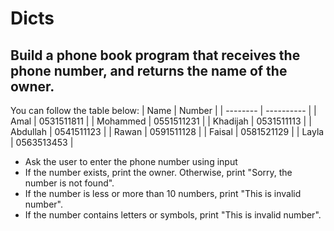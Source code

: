 # Dicts


## Build a phone book program that receives the phone number, and returns the name of the owner. 

You can follow the table below:
| Name    | Number      |
| -------- | ---------- |
| Amal     | 0531511811 |
| Mohammed | 0551511231 |
| Khadijah | 0531511113 |
| Abdullah  | 0541511123 |
| Rawan    | 0591511128 |
| Faisal   | 0581521129 |
| Layla    | 0563513453 |


- Ask the user to enter the phone number using input
- If the number exists, print the owner. Otherwise, print "Sorry, the number is not found".
- If the number is less or more than 10 numbers, print "This is invalid number".
- If the number contains letters or symbols, print "This is invalid number".
